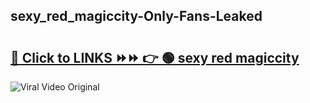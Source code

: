 
 ## sexy_red_magiccity-Only-Fans-Leaked

# <h2><a href="https://clipsfans.com/sexy_red_magiccity&ref=git">🔗 Click to LINKS ⏩⏩ 👉 🟢 sexy red magiccity </a></h2>

<a href="https://clipsfans.com/sexy_red_magiccity&ref=git" rel="nofollow" data-target="animated-image.originalLink"><img src="https://i.ibb.co.com/xMMVF88/686577567.gif" alt="Viral Video Original" style="max-width: 100%; display: inline-block;" data-target="animated-image.originalImage"></a>
